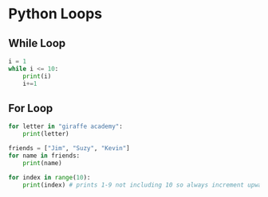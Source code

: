 # Python Loops

## While Loop

```python
i = 1
while i <= 10:
    print(i)
    i+=1
```

## For Loop

```python
for letter in "giraffe academy":
    print(letter)

friends = ["Jim", "Suzy", "Kevin"]
for name in friends:
    print(name)

for index in range(10):
    print(index) # prints 1-9 not including 10 so always increment upwards by 1

```

